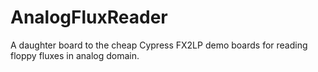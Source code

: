 # AnalogFluxReader
A daughter board to the cheap Cypress  FX2LP demo boards for reading floppy fluxes in analog domain.

